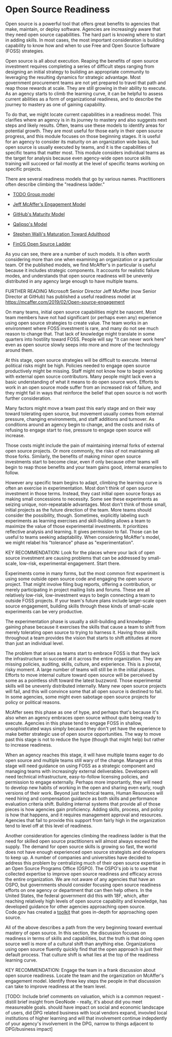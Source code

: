 # Open Source Readiness

Open source is a powerful tool that offers great benefits to agencies
that make, maintain, or deploy software.  Agencies are increasingly
aware that they need open source capabilities.  The hard part is
knowing where to start in adding skills.  In most cases, the most
important consideration is building capability to know how and when to
use Free and Open Source Software (FOSS) strategies.

Open source is all about execution.  Reaping the benefits of open
source investment requires completing a series of difficult steps
ranging from designing an initial strategy to building an appropriate
community to leveraging the resulting dynamics for strategic
advantage.  Most government procurement teams are not yet prepared to
travel that path and reap those rewards at scale.  They are still
growing in their ability to execute.  As an agency starts to climb the
learning curve, it can be helpful to assess current abilities as a
form of organizational readiness, and to describe the journey to
mastery as one of gaining capability.

To do that, we might locate current capabilities in a readiness model.
This clarifies where an agency is in its journey to mastery and also
suggests next steps and likely results.  Often, teams use these models
to identify areas for potential growth.  They are most useful for
those early in their open source progress, and this module focuses on
those beginning stages.  It is useful for an agency to consider its
maturity on an organization wide basis, but open source is usually
executed by teams, and it is the capabilities of specific teams that
matter most.  This module considers individual teams as the target for
analysis because even agency-wide open source skills training will
succeed or fail mostly at the level of specific teams working on
specific projects.

There are several readiness models that go by various names.
Practitioners often describe climbing the "readiness ladder."

 * [TODO Group model](https://github.com/todogroup/ospo101/blob/main/module2/README.md#climbing-the-open-source-ladder)

 * [Jeff McAffer's Engagement Model](https://mcaffer.com/2019/02/Open-source-engagement)

 * [GitHub's Maturity Model](https://github.com/github/maturity-model)

 * [Qalipso's Model](https://en.wikipedia.org/wiki/OpenSource_Maturity_Model)

 * [Stephen Walli's Maturation Toward Adulthood](https://opensource.com/life/15/4/what-does-an-adult-look-like-in-an-open-source-community)

 * [FinOS Open Source Ladder](https://www.finos.org/hubfs/FINOS/website/pages/community/Open%20Source%20Readiness%20Roadmap%20-%203.10.2018.png)

As you can see, there are a number of such models.  It is often worth
considering more than one when examining an organization or a
particular team.  Of the published models, we find McAffer's in
particular is useful because it includes strategic components.  It
accounts for realistic failure modes, and understands that open source
readiness will be unevenly distributed in any agency large enough to
have multiple teams.


FURTHER READING Microsoft Senior Director Jeff McAffer (now Senior Director at GitHub) has published a
  useful readiness model at
  https://mcaffer.com/2019/02/Open-source-engagement

On many teams, initial open source capabilities might be nascent.
Most team members have not had significant (or perhaps even any)
experience using open source strategies to create value.  The team
works in an environment where FOSS investment is rare, and many do not
see much reason to change that.  That lack of knowledge might
translate in some quarters into hostility toward FOSS.  People will
say "It can never work here" even as open source slowly seeps into
more and more of the technology around them.

At this stage, open source strategies will be difficult to execute.
Internal political risks might be high.  Policies needed to engage
open source productively might be missing.  Staff might not know how
to begin working with external open source contributors.  Many people
might lack even a basic understanding of what it means to do open
source work.  Efforts to work in an open source mode suffer from an
increased risk of failure, and they might fail in ways that reinforce
the belief that open source is not worth further consideration.

Many factors might move a team past this early stage and on their way
toward tolerating open source, but movement usually comes from
external pressure, changing environments, and staff additions and
turnover.  As conditions around an agency begin to change, and the
costs and risks of refusing to engage start to rise, pressure to
engage open source will increase.

Those costs might include the pain of maintaining internal forks of
external open source projects. Or more commonly, the risks of not
maintaining all those forks.  Similarly, the benefits of making minor
open source investments start to become clear, even if only because
other teams will begin to reap those benefits and your team gains
good, internal examples to follow.

However any specific team begins to adapt, climbing the learning curve
is often an exercise in experimentation.  Most don't think of open
source investment in those terms.  Instead, they cast initial open
source forays as making small concessions to necessity.  Some see
these experiments as seizing unique, non-repeatable advantages.  Most
don't think of those small, initial projects as the future direction
of the team.  More teams should consider the possibility, though.
Sometimes, explicitly labeling such experiments as learning exercises
and skill-building allows a team to maximize the value of those
experimental investments.  It prioritizes reflective analysis and
learning.  It gives permission to fail.  Those can be useful to teams
seeking adaptability.  When considering McAffer's model, we might
relabel his "tolerance" phase as "experimentation".

KEY RECOMMENDATION: Look for the places where your lack of open source
  investment are causing problems that can be addressed by
  small-scale, low-risk, experimental engagement.  Start there.

Experiments come in many forms, but the most common first experiment
is using some outside open source code and engaging the open source
project.  That might involve filing bug reports, offering a
contribution, or merely participating in project mailing lists and
forums.  These are all relatively low-risk, low-investment ways to
begin connecting a team to outside FOSS projects.  If your team's
future plans include larger-scale open source engagement, building
skills through these kinds of small-scale experiments can be very
productive.

The experimentation phase is usually a skill-building and
knowledge-gaining phase because it exercises the skills that cause a
team to shift from merely tolerating open source to trying to harness
it.  Having those skills throughout a team provides the vision that
starts to shift attitudes at more than just an individual level.

The problem that arises as teams start to embrace FOSS is that they
lack the infrastructure to succeed at it across the entire
organization.  They are missing policies, auditing, skills, culture,
and experience.  This is a pivotal, risky moment.  A large number of
teams will still be in the initial phases.  Efforts to move internal
culture toward open source will be perceived by some as a pointless
shift toward the latest buzzword.  Those experimental skills will be
unevenly distributed internally.  Many new open source projects will
fail, and this will convince some that all open source is destined to
fail.  In some agencies, some might even sabotage open source projects
for policy or political reasons.

McAffer sees this phase as one of hype, and perhaps that's because
it's also when an agency embraces open source without quite being
ready to execute.  Agencies in this phase tend to engage FOSS in
shallow, unsophisticated ways simply because they don't yet have the
experience to make better strategic use of open source opportunities.
The way to move past this stage is not to reduce the hype (though that
might help) but rather to increase readiness.

When an agency reaches this stage, it will have multiple teams eager
to do open source and multiple teams still wary of the change.
Managers at this stage will need guidance on using FOSS as a strategic
component and managing teams with increasingly external deliverables.
Developers will need technical infrastructure, easy-to-follow
licensing policies, and permission to engage externally.  Perhaps more
importantly, they will need to develop new habits of working in the
open and sharing even early, rough versions of their work.  Beyond
just technical teams, Human Resources will need hiring and
compensation guidance as both skills and performance evaluation
criteria shift.  Building internal systems that provide all of those
pieces is how agencies gain proficiency.  Adding skills, process, and
policy is how that happens, and it requires management approval and
resources.  Agencies that fail to provide this support from fairly
high in the organization tend to level off at this level of readiness.

Another consideration for agencies climbing the readiness ladder is
that the need for skilled open source practitioners will almost always
exceed the supply.  The demand for open source skills is growing so
fast, the world does not have enough experienced open source
strategists and developers to keep up.  A number of companies and
universities have decided to address this problem by centralizing much
of their open source expertise in an Open Source Programs Office
(OSPO).  The OSPO's job is to use that collected expertise to improve
open source readiness and efficacy across the entire organization.  We
are not aware of any agencies that have an OSPO, but governments
should consider focusing open source readiness efforts on one agency
or department that can then help others.  In the United States, the
federal government did this with 18F, which, after reaching relatively
high levels of open source capability and knowledge, has developed
guidance for other agencies approaching open source. Code.gov has created a [toolkit](https://github.com/GSA/code-gov-open-source-toolkit) that goes in-depth for approaching open source.

All of the above describes a path from the very beginning toward
eventual mastery of open source.  In this section, the discussion
focuses on readiness in terms of skills and capabilities, but the
truth is that doing open source well is more of a cultural shift than
anything else. Organizations using open source fluently quickly find
that the open approach is just their default process.  That culture
shift is what lies at the top of the readiness learning curve.

KEY RECOMMENDATION: Engage the team in a frank discussion about open
  source readiness.  Locate the team and the organization on McAffer's
  engagement model.  Identify three key steps the people in that
  discussion can take to improve readiness at the team level.


[TODO: Include brief comments on valuation, which is a common request - distill brief insight from GeoNode - really, it's about did you meet measureable goals. should have impact on social and economic landscape of users, did DPG related business with local vendors expand, invovled local institutions of higher learning and will that involvement continue indepdently of your agency's involvement in the DPG, narrow to things adjacent to DPG/business impact]